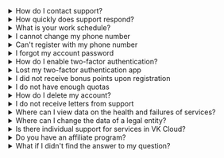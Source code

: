 
<details>

<summary>How do I contact support?</summary>

Technical support can be contacted through the communication channels listed at [Terms of support](../support/support-info/).

<info>

To speed up the processing of your request, inform the technical support about your account information: login, project name and describe the issue in as much detail as possible.

</info>

If possible, attach any available diagnostic information: screenshots, logs and other materials.

</details>

<details>

<summary>How quickly does support respond?</summary>

Information about the timing of the response and the provision of a solution is in the [SLA](../support/sla/) section.

</details>

<details>

<summary>What is your work schedule?</summary>

You can contact technical support at any time, 24/7.

</details>

<details>

<summary>I cannot change my phone number</summary>

After registering a phone number, changing it is possible only through a request to technical support. The support team will contact the current owner to confirm the phone change.

</details>

<details>

<summary>Can't register with my phone number</summary>

Registration via VK Cloud account is only possible for Russian numbers that start with +7.

</details>

<details>

<summary>I forgot my account password</summary>

Restore the password from the account. To do this, click **Recover password** on the authorization page.

</details>

<details>

<summary>How do I enable two-factor authentication?</summary>

Use the instruction [Enabling 2FA](en/tools-for-using-services/vk-cloud-account/service-management/account-manage/manage-2fa).

</details>

<details>

<summary>Lost my two-factor authentication app</summary>

Contact [technical support](mailto:support@mcs.mail.ru). Specialists will make sure that you are the owner of the account, and then deactivate this option for your account. After that, re-enable two-factor authentication in [management console](https://msk.cloud.vk.com/app/account/profile).

</details>

<details>

<summary>I did not receive bonus points upon registration</summary>

Bonus points are awarded when the first project is created in VK Cloud; this option is not available for subsequent projects.

</details>

<details>

<summary>I do not have enough quotas</summary>

The expansion of resource quotas is performed upon request to [technical support](mailto:support@mcs.mail.ru).

</details>

<details>

<summary>How do I delete my account?</summary>

The account is deleted upon request to technical support on behalf of the account of the project owner. Before deleting the account, delete all existing resources, as well as untie the bank card (if available).

</details>

<details>

<summary>I do not receive letters from support</summary>

If you have not received a reply by email:

- Check the **Spam** and **Trash** folders in the mail.
- If you have your own mail domain, check whether the MX record is configured correctly on it.
- Make sure that other emails reach the selected email address. To do this, send a test email to him from any other mailbox.
- Contact technical support via another communication channel.

</details>

<details>

<summary>Where can I view data on the health and failures of services?</summary>

This data is published on the [system status](https://status.msk.cloud.vk.com) page.

</details>

<details>

<summary>Where can I change the data of a legal entity?</summary>

To fill in the data about the legal entity, go to [management console](https://msk.cloud.vk.com/app/en/), click on the name of your account and select **Project Settings** from the drop-down menu. On the page that opens, on the **General Information** tab, you can change the data of the legal entity.

</details>

<details>

<summary>Is there individual support for services in VK Cloud?</summary>

In VK Cloud you can connect the priority support service (Managed Services) from VK Cloud experts. To use this service, leave a request [on the website](https://cloud.vk.com/professional-services/).

Also check out the [full list of Managed Services](/en/intro/start/support/support-info#individual_support).

</details>

<details>

<summary>Do you have an affiliate program?</summary>

Yes. Read more about the affiliate program in the [documentation](..).

</details>

<details>

<summary>What if I didn't find the answer to my question?</summary>

If you did not find the answer to your question on the portal, [send your question](mailto:support@mcs.mail.ru) to our support.

</details>
